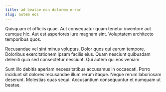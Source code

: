 ```yaml
---
title: ad beatae non dolorem error
slug: autem eos
---
```


Quisquam et officiis quae. Aut consequatur quam tenetur inventore aut cumque hic. Aut est asperiores iure magnam sint. Voluptatem architecto temporibus quos.

Recusandae vel sint minus voluptas. Dolor quos qui earum tempore. Doloribus exercitationem ipsam facilis eius. Quam nesciunt quibusdam deleniti quia sed consectetur nesciunt. Qui autem qui eos veniam.

Sunt illo debitis aperiam necessitatibus accusamus in occaecati. Porro incidunt sit dolores recusandae illum rerum itaque. Neque rerum laboriosam deserunt. Molestias quas sequi. Accusantium consequuntur et numquam ut beatae.

